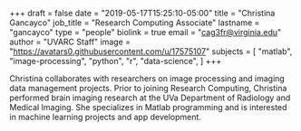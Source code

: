 +++
draft = false
date = "2019-05-17T15:25:10-05:00"
title = "Christina Gancayco"
job_title = "Research Computing Associate"
lastname = "gancayco"
type = "people"
biolink = true
email = "cag3fr@virginia.edu"
author = "UVARC Staff"
image = "https://avatars0.githubusercontent.com/u/17575107"
subjects = [
  "matlab",
  "image-processing",
  "python",
  "r",
  "data-science",
]
+++

Christina collaborates with researchers on image processing and imaging data management projects. Prior to joining Research Computing, Christina performed brain imaging research at the UVa Department of Radiology and Medical Imaging. She specializes in Matlab programming and is interested in machine learning projects and app development.
